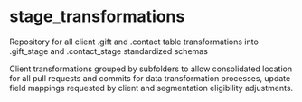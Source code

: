 # stage_transformations
Repository for all client .gift and .contact table transformations into .gift_stage and .contact_stage standardized schemas

Client transformations grouped by subfolders to allow consolidated location for all pull requests and commits for data transformation processes, update field mappings requested by client and segmentation eligibility adjustments. 
